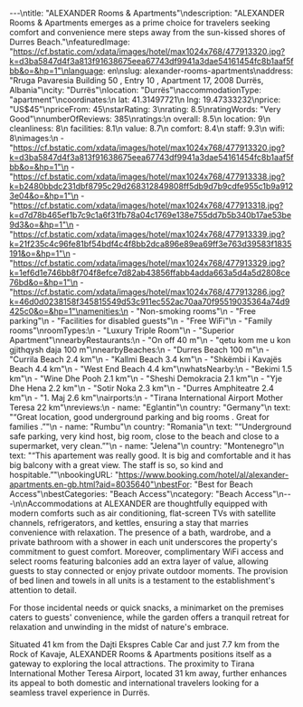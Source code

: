 ---\ntitle: "ALEXANDER Rooms & Apartments"\ndescription: "ALEXANDER Rooms & Apartments emerges as a prime choice for travelers seeking comfort and convenience mere steps away from the sun-kissed shores of Durres Beach."\nfeaturedImage: "https://cf.bstatic.com/xdata/images/hotel/max1024x768/477913320.jpg?k=d3ba5847d4f3a813f91638675eea67743df9941a3dae54161454fc8b1aaf5fbb&o=&hp=1"\nlanguage: en\nslug: alexander-rooms-apartments\naddress: "Rruga Pavaresia Building 50 , Entry 10 , Apartment 17, 2008 Durrës, Albania"\ncity: "Durrës"\nlocation: "Durrës"\naccommodationType: "apartment"\ncoordinates:\n  lat: 41.31497721\n  lng: 19.47333232\nprice: "US$45"\npriceFrom: 45\nstarRating: 3\nrating: 8.5\nratingWords: "Very Good"\nnumberOfReviews: 385\nratings:\n  overall: 8.5\n  location: 9\n  cleanliness: 8\n  facilities: 8.1\n  value: 8.7\n  comfort: 8.4\n  staff: 9.3\n  wifi: 8\nimages:\n  - "https://cf.bstatic.com/xdata/images/hotel/max1024x768/477913320.jpg?k=d3ba5847d4f3a813f91638675eea67743df9941a3dae54161454fc8b1aaf5fbb&o=&hp=1"\n  - "https://cf.bstatic.com/xdata/images/hotel/max1024x768/477913338.jpg?k=b2480bbdc231dbf8795c29d268312849808ff5db9d7b9cdfe955c1b9a9123e04&o=&hp=1"\n  - "https://cf.bstatic.com/xdata/images/hotel/max1024x768/477913318.jpg?k=d7d78b465ef1b7c9c1a6f31fb78a04c1769e138e755dd7b5b340b17ae53be9d3&o=&hp=1"\n  - "https://cf.bstatic.com/xdata/images/hotel/max1024x768/477913339.jpg?k=21f235c4c96fe81bf54bdf4c4f8bb2dca896e89ea69ff3e763d39583f1835191&o=&hp=1"\n  - "https://cf.bstatic.com/xdata/images/hotel/max1024x768/477913329.jpg?k=1ef6d1e746bb8f704f8efce7d82ab43856ffabb4adda663a5d4a5d2808ce76bd&o=&hp=1"\n  - "https://cf.bstatic.com/xdata/images/hotel/max1024x768/477913286.jpg?k=46d0d0238158f345815549d53c911ec552ac70aa70f95519035364a74d9425c0&o=&hp=1"\namenities:\n  - "Non-smoking rooms"\n  - "Free parking"\n  - "Facilities for disabled guests"\n  - "Free WiFi"\n  - "Family rooms"\nroomTypes:\n  - "Luxury Triple Room"\n  - "Superior Apartment"\nnearbyRestaurants:\n  - "On off 40 m"\n  - "qetu kom me u kon gjithqysh daja 100 m"\nnearbyBeaches:\n  - "Durres Beach 100 m"\n  - "Currila Beach 2.4 km"\n  - "Kallmi Beach 3.4 km"\n  - "Shkëmbi i Kavajës Beach 4.4 km"\n  - "West End Beach 4.4 km"\nwhatsNearby:\n  - "Bekimi 1.5 km"\n  - "Wine Dhe Pooh 2.1 km"\n  - "Sheshi Demokracia 2.1 km"\n  - "Yje Dhe Hena 2.2 km"\n  - "Sotir Noka 2.3 km"\n  - "Durres Amphiteatre 2.4 km"\n  - "1. Maj 2.6 km"\nairports:\n  - "Tirana International Airport Mother Teresa 22 km"\nreviews:\n  - name: "Eglantin"\n    country: "Germany"\n    text: "“Great location, good underground parking and big rooms . Great for families .”"\n  - name: "Rumbu"\n    country: "Romania"\n    text: "“Underground safe parking, very kind host, big room, close to the beach and close to a supermarket, very clean.”"\n  - name: "Jelena"\n    country: "Montenegro"\n    text: "“This apartement was really good. It is big and comfortable and it has big balcony with a great view.
The staff is so, so kind and hospitable.”"\nbookingURL: "https://www.booking.com/hotel/al/alexander-apartments.en-gb.html?aid=8035640"\nbestFor: "Best for Beach Access"\nbestCategories: "Beach Access"\ncategory: "Beach Access"\n---\n\nAccommodations at ALEXANDER are thoughtfully equipped with modern comforts such as air conditioning, flat-screen TVs with satellite channels, refrigerators, and kettles, ensuring a stay that marries convenience with relaxation. The presence of a bath, wardrobe, and a private bathroom with a shower in each unit underscores the property's commitment to guest comfort. Moreover, complimentary WiFi access and select rooms featuring balconies add an extra layer of value, allowing guests to stay connected or enjoy private outdoor moments. The provision of bed linen and towels in all units is a testament to the establishment's attention to detail.

For those incidental needs or quick snacks, a minimarket on the premises caters to guests' convenience, while the garden offers a tranquil retreat for relaxation and unwinding in the midst of nature's embrace.

Situated 41 km from the Dajti Ekspres Cable Car and just 7.7 km from the Rock of Kavaje, ALEXANDER Rooms & Apartments positions itself as a gateway to exploring the local attractions. The proximity to Tirana International Mother Teresa Airport, located 31 km away, further enhances its appeal to both domestic and international travelers looking for a seamless travel experience in Durrës.